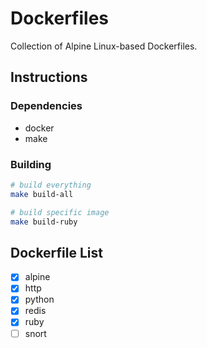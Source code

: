 # Dockerfiles

Collection of Alpine Linux-based Dockerfiles.

## Instructions

### Dependencies

- docker
- make

### Building

```bash
# build everything
make build-all

# build specific image
make build-ruby
```

## Dockerfile List

- [x] alpine
- [x] http
- [x] python
- [x] redis
- [x] ruby
- [ ] snort
